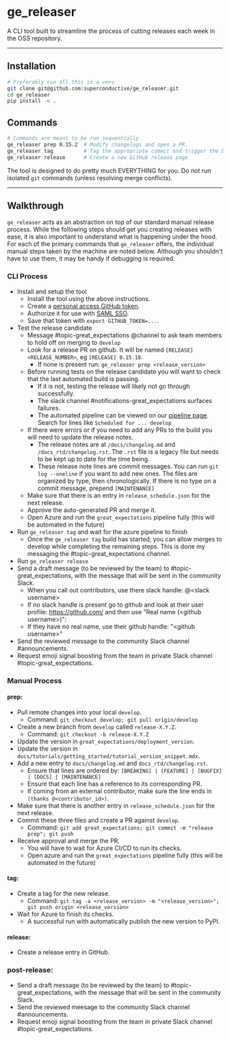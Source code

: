# ge_releaser

A CLI tool built to streamline the process of cutting releases each week in the OSS repository.

---

## Installation
```bash
# Preferably run all this in a venv
git clone git@github.com:superconductive/ge_releaser.git
cd ge_releaser
pip install -e .
```

## Commands
```bash
# Commands are meant to be run sequentially
ge_releaser prep 0.15.2  # Modify changelogs and open a PR.
ge_releaser tag          # Tag the appropriate commit and trigger the build process
ge_releaser release      # Create a new GitHub release page
```

The tool is designed to do pretty much EVERYTHING for you. Do not run isolated `git` commands (unless resolving merge conflicts).

---

## Walkthrough

`ge_releaser` acts as an abstraction on top of our standard manual release process. While the following steps should get you creating releases with ease, it is also important to understand what is happening under the hood. For each of the primary commands that `ge_releaser` offers, the individual manual steps taken by the machine are noted below. Although you shouldn't have to use them, it may be handy if debugging is required.

### CLI Process
- Install and setup the tool
  - Install the tool using the above instructions.
  - Create a [personal access GitHub token](https://docs.github.com/en/authentication/keeping-your-account-and-data-secure/creating-a-personal-access-token).
  - Authorize it for use with [SAML SSO](https://docs.github.com/en/enterprise-cloud@latest/authentication/authenticating-with-saml-single-sign-on/authorizing-a-personal-access-token-for-use-with-saml-single-sign-on).
  - Save that token with `export GITHUB_TOKEN=...`.
- Test the release candidate
  - Message #topic-great_expectations @channel to ask team members to hold off on merging to `develop`
  - Look for a release PR on github. It will be named `[RELEASE] <RELEASE_NUMBER>`, eg `[RELEASE] 0.15.18`.
    - If none is present run: `ge_releaser prep <release_version>`
  - Before running tests on the release candidate you will want to check that the last automated build is passing. 
    - If it is not, testing the release will likely not go through successfully. 
    - The slack channel #notifications-great_expectations surfaces failures.
    - The automated pipeline can be viewed on our [pipeline page](https://dev.azure.com/great-expectations/great_expectations/_build?definitionId=1). Search for lines like `Scheduled for ... develop`
  - If there were errors or if you need to add any PRs to the build you will need to update the release notes.
    - The release notes are at `/docs/changelog.md` and `/docs_rtd/changelog.rst`. The `.rst` file is a legacy file but needs to be kept up to date for the time being.
    - These release note lines are commit messages. You can run `git log --oneline` if you want to add new ones. The files are organized by type, then chronologically. If there is no type on a commit message, prepend `[MAINTENANCE]`
  - Make sure that there is an entry in `release_schedule.json` for the next release.
  - Approve the auto-generated PR and merge it.
  - Open Azure and run the `great_expectations` pipeline fully (this will be automated in the future)
- Run `ge_releaser tag` and wait for the azure pipeline to finish
  - Once the `ge_releaser tag` build has started, you can allow merges to develop while completing the remaining steps. This is done my messaging the #topic-great_expectations channel.
- Run `ge_releaser release`
- Send a draft message (to be reviewed by the team) to #topic-great_expectations, with the message that will be sent in the community Slack.
  - When you call out contributors, use there slack handle: @\<slack username\>
  - If no slack handle is present go to github and look at their user profile: https://github.com/<username> and then use "Real name (\<github username\>)":
  - If they have no real name, use their github handle: "\<github username\>"
- Send the reviewed message to the community Slack channel #announcements.
- Request emoji signal boosting from the team in private Slack channel #topic-great_expectations.

### Manual Process

#### prep:
- Pull remote changes into your local `develop`.
  - Command: `git checkout develop; git pull origin/develop`
- Create a new branch from `develop` called `release-X.Y.Z`.
  - Command: `git checkout -b release-X.Y.Z`
- Update the version in `great_expectations/deployment_version`.
- Update the version in `docs/tutorials/getting_started/tutorial_version_snippet.mdx`.
- Add a new entry to `docs/changelog.md` and `docs_rtd/changelog.rst`.
  - Ensure that lines are ordered by: `[BREAKING] | [FEATURE] | [BUGFIX] | [DOCS] | [MAINTENANCE]`
  - Ensure that each line has a reference to its corresponding PR.
  - If coming from an external contributor, make sure the line ends in `(thanks @<contributor_id>)`.
- Make sure that there is another entry in `release_schedule.json` for the next release.
- Commit these three files and create a PR against `develop`.
  - Command: `git add great_expectations; git commit -m "release prep"; git push`
- Receive approval and merge the PR.
  - You will have to wait for Azure CI/CD to run its checks.
  - Open azure and run the `great_expectations` pipeline fully (this will be automated in the future)

#### tag:
- Create a tag for the new release.
  - Command: `git tag -a <release_version> -m "<release_version>"; git push origin <release_version>`
- Wait for Azure to finish its checks.
  - A successful run with automatically publish the new version to PyPI.

#### release:
- Create a release entry in GitHub.

### post-release:
- Send a draft message (to be reviewed by the team) to #topic-great_expectations, with the message that will be sent in the community Slack.
- Send the reviewed meesage to the community Slack channel #announcements.
- Request emoji signal boosting from the team in private Slack channel #topic-great_expectations.
